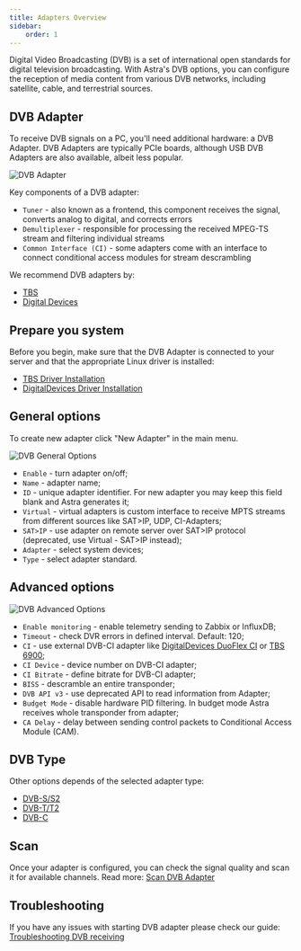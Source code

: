 ```yaml
---
title: Adapters Overview
sidebar:
    order: 1
---
```


Digital Video Broadcasting (DVB) is a set of international open standards for digital television broadcasting. With Astra's DVB options, you can configure the reception of media content from various DVB networks, including satellite, cable, and terrestrial sources.

## DVB Adapter

To receive DVB signals on a PC, you'll need additional hardware: a DVB Adapter. DVB Adapters are typically PCIe boards, although USB DVB Adapters are also available, albeit less popular.

![DVB Adapter](https://cdn.cesbo.com/help/astra/receiving/dvb/intro/dvb-adapter.jpg)

Key components of a DVB adapter:

- `Tuner` - also known as a frontend, this component receives the signal, converts analog to digital, and corrects errors
- `Demultiplexer` - responsible for processing the received MPEG-TS stream and filtering individual streams
- `Common Interface (CI)` - some adapters come with an interface to connect conditional access modules for stream descrambling

We recommend DVB adapters by:

- [TBS](https://www.tbsdtv.com)
- [Digital Devices](https://www.digital-devices.eu)

## Prepare you system

Before you begin, make sure that the DVB Adapter is connected to your server and that the appropriate Linux driver is installed:

- [TBS Driver Installation](/en/misc/tools-and-utilities/tbs-driver/)
- [DigitalDevices Driver Installation](/en/misc/tools-and-utilities/dd-driver/)

## General options

To create new adapter click "New Adapter" in the main menu.

![DVB General Options](https://cdn.cesbo.com/help/astra/receiving/dvb/intro/dvb-general.png)

- `Enable` - turn adapter on/off;
- `Name` - adapter name;
- `ID` - unique adapter identifier. For new adapter you may keep this field blank and Astra generates it;
- `Virtual` - virtual adapters is custom interface to receive MPTS streams from different sources like SAT>IP, UDP, CI-Adapters;
- `SAT>IP` - use adapter on remote server over SAT>IP protocol (deprecated, use Virtual - SAT>IP instead);
- `Adapter` - select system devices;
- `Type` - select adapter standard.

## Advanced options

![DVB Advanced Options](https://cdn.cesbo.com/help/astra/receiving/dvb/intro/dvb-advanced.png)

- `Enable monitoring` - enable telemetry sending to Zabbix or InfluxDB;
- `Timeout` - check DVR errors in defined interval. Default: 120;
- `CI` - use external DVB-CI adapter like [DigitalDevices DuoFlex CI](https://www.digital-devices.eu/shop/en/cine-series/ci-expansion/224/digital-devices-duoflex-ci-double-common-interface-ci-extension-duoflex-ci?c=173) or [TBS 6900](https://www.tbsdtv.com/products/tbs6900-dvb-dual-pci-e-card.html);
- `CI Device` - device number on DVB-CI adapter;
- `CI Bitrate` - define bitrate for DVB-CI adapter;
- `BISS` - descramble an entire transponder;
- `DVB API v3` - use deprecated API to read information from Adapter;
- `Budget Mode` - disable hardware PID filtering. In budget mode Astra receives whole transponder from adapter;
- `CA Delay` - delay between sending control packets to Conditional Access Module (CAM).

## DVB Type

Other options depends of the selected adapter type:

- [DVB-S/S2](/en/astra/adapters/s/)
- [DVB-T/T2](/en/astra/adapters/t/)
- [DVB-C](/en/astra/adapters/c/)

## Scan

Once your adapter is configured, you can check the signal quality and scan it for available channels. Read more: [Scan DVB Adapter](/en/astra/adapters/scan/)

## Troubleshooting

If you have any issues with starting DVB adapter please check our guide: [Troubleshooting DVB receiving](/en/misc/troubleshooting/errors)

